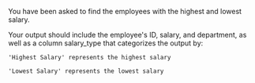 You have been asked to find the employees with the highest and lowest salary.

Your output should include the employee's ID, salary, and department, as well as a column salary_type that categorizes the output by:


    'Highest Salary' represents the highest salary

    'Lowest Salary' represents the lowest salary

